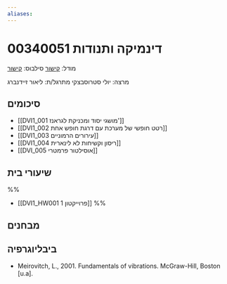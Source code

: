 ```yaml
---
aliases:
---
```

# דינמיקה ותנודות 00340051

מודל: [קישור](https://moodle24.technion.ac.il/course/view.php?id=143)
סילבוס: [קישור](https://moodle24.technion.ac.il/pluginfile.php/188367/mod_resource/content/1/Syllabus_2024_2025_to_publish_11.11.2024%20-Gilad%20Israel.pdf)

מרצה: יולי סטרוסבצקי
מתרגל/ת: ליאור זיידנברג

## סיכומים
- [[DVI1_001 מושגי יסוד ומכניקת לגראנז']]
- [[DVI1_002 רטט חופשי של מערכת עם דרגת חופש אחת]]
- [[DVI1_003 עירורים הרמוניים]]
- [[DVI1_004 ריסון וקשיחות לא לינארית]]
- [[DVI_005 אוסילטור פרמטרי]]
## שיעורי בית

%%
- [[DVI1_HW001 פרוייקטון 1]]
%%

## מבחנים

## ביבליוגרפיה
- Meirovitch, L., 2001. Fundamentals of vibrations. McGraw-Hill, Boston [u.a].
